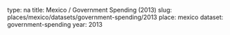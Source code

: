type: na
title: Mexico / Government Spending (2013)
slug: places/mexico/datasets/government-spending/2013
place: mexico
dataset: government-spending
year: 2013
